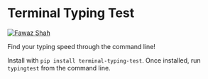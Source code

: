 # Terminal Typing Test

[![Fawaz Shah](https://circleci.com/gh/fawazshah/terminal-typing-test.svg?style=shield)](https://app.circleci.com/pipelines/github/fawazshah/terminal-typing-test)

Find your typing speed through the command line!

Install with `pip install terminal-typing-test`. Once installed, run `typingtest` from the command line.

